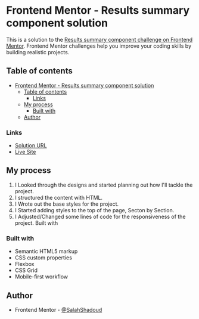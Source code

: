 # Frontend Mentor - Results summary component solution

This is a solution to the [Results summary component challenge on Frontend Mentor](https://www.frontendmentor.io/challenges/results-summary-component-CE_K6s0maV). Frontend Mentor challenges help you improve your coding skills by building realistic projects. 

## Table of contents

- [Frontend Mentor - Results summary component solution](#frontend-mentor---results-summary-component-solution)
  - [Table of contents](#table-of-contents)
    - [Links](#links)
  - [My process](#my-process)
    - [Built with](#built-with)
  - [Author](#author)


### Links

- [Solution URL](https://www.frontendmentor.io/solutions/results-summary-component-solution-responsive-z_tQxur7GX)
- [Live Site](https://result-summary-component-git-main-salahshadoud.vercel.app/)

## My process

1. I Looked through the designs and started planning out how I'll tackle the project.
2. I structured the content with HTML.
3. I Wrote out the base styles for the project.
4. I Started adding styles to the top of the page, Secton by Section.
5. I Adjusted/Changed some lines of code for the responsiveness of the project.
Built with

### Built with

- Semantic HTML5 markup
- CSS custom properties
- Flexbox
- CSS Grid
- Mobile-first workflow

## Author

- Frontend Mentor - [@SalahShadoud](https://www.frontendmentor.io/profile/SalahShadoud)
